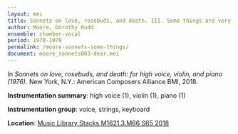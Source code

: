 ```yaml
---
layout: mei
title: Sonnets on love, rosebuds, and death. III. Some things are very dear to me
author: Moore, Dorothy Rudd
ensemble: chamber-vocal
period: 1970-1979
permalink: /moore-sonnets-some-things/
document: moore_sonnets003-dear.mei
---
```


In *Sonnets on love, rosebuds, and death: for high voice, violin, and piano (1976).* New York, N.Y.: American Composers Alliance BMI, 2018.

**Instrumentation summary**: high voice (1), violin (1), piano (1)

**Instrumentation group**: voice, strings, keyboard

**Location**: <a href="https://tufts.primo.exlibrisgroup.com/permalink/01TUN_INST/1kc9gia/alma991018220948503851" target="_blank">Music Library Stacks M1621.3.M66 S65 2018</a>
